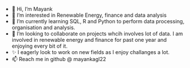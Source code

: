 - 👋 Hi, I’m Mayank
- 👀 I’m interested in Renewable Energy, finance and data analysis 
- 🌱 I’m currently learning SQL, R and Python to perform data processing, organisation and analysis.
- 💞️ I’m looking to collaborate on projects whcih involves lot of data. I am involved in renewable energy and finance for past one year and enjoying every bit of it.
- ✨ I eagerly look to work on new fields as I enjoy challanges a lot.  
- 📫 Reach me in github @ mayankagl22 

<!---
mayankagl22/mayankagl22 is a ✨ special ✨ repository because its `README.md` (this file) appears on your GitHub profile.
You can click the Preview link to take a look at your changes.
--->
